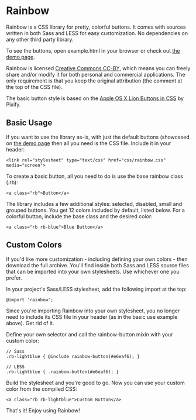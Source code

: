 Rainbow
=======

Rainbow is a CSS library for pretty, colorful buttons. It comes with sources written in both Sass and LESS for easy customization. No dependencies on any other third party library.

To see the buttons, open example.html in your browser or check out [the demo page](http://projects.cristianradu.com/rainbow/).

Rainbow is licensed [Creative Commons CC-BY](http://creativecommons.org/licenses/by/3.0/), which means you can freely share and/or modify it for both personal and commercial applications. The only requirement is that you keep the original attribution (the comment at the top of the CSS file).

The basic button style is based on the [Apple OS X Lion Buttons in CSS](http://pixify.com/blog/use-os-x-lion-to-improve-your-ui/) by Pixify.


Basic Usage
-----------

If you want to use the library as-is, with just the default buttons (showcased on [the demo page](http://projects.cristianradu.com/rainbow/) then all you need is the CSS file. Include it in your header: 

    <link rel="stylesheet" type="text/css" href="css/rainbow.css" media="screen">

To create a basic button, all you need to do is use the base rainbow class (.rb):

    <a class="rb">Button</a>

The library includes a few additional styles: selected, disabled, small and grouped buttons. You get 12 colors included by default, listed below. For a colorful button, include the base class and the desired color: 

    <a class="rb rb-blue">Blue Button</a>


Custom Colors
-------------

If you'd like more customization - including defining your own colors - then download the full archive. You'll find inside both Sass and LESS source files that can be imported into your own stylesheets. Use whichever one you prefer.

In your project's Sass/LESS stylesheet, add the following import at the top:

    @import 'rainbow';

Since you're importing Rainbow into your own stylesheet, you no longer need to include its CSS file in your header (as in the basic use example above). Get rid of it.

Define your own selector and call the rainbow-button mixin with your custom color:

    // Sass
    .rb-lightblue { @include rainbow-button(#e6eaf6); }

    // LESS
    .rb-lightblue { .rainbow-button(#e6eaf6); }

Build the stylesheet and you're good to go. Now you can use your custom color from the compiled CSS:

    <a class="rb rb-lightblue">Custom Button</a>

That's it! Enjoy using Rainbow! 